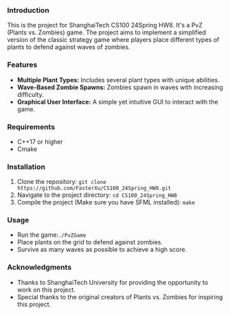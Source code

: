 ### Introduction
This is the project for ShanghaiTech CS100 24Spring HW8. It's a PvZ (Plants vs. Zombies) game. The project aims to implement a simplified version of the classic strategy game where players place different types of plants to defend against waves of zombies.

### Features
- **Multiple Plant Types:** Includes several plant types with unique abilities.
- **Wave-Based Zombie Spawns:** Zombies spawn in waves with increasing difficulty.
- **Graphical User Interface:** A simple yet intuitive GUI to interact with the game.


### Requirements
- C++17 or higher
- Cmake

### Installation
1. Clone the repository:
   `git clone https://github.com/FasterXu/CS100_24Spring_HW8.git`
2. Navigate to the project directory:
   `cd CS100_24Spring_HW8`
3. Compile the project (Make sure you have SFML installed):
   `make`
### Usage
- Run the game:`./PvZGame`
- Place plants on the grid to defend against zombies.
- Survive as many waves as possible to achieve a high score.

### Acknowledgments
- Thanks to ShanghaiTech University for providing the opportunity to work on this project.
- Special thanks to the original creators of Plants vs. Zombies for inspiring this project.
